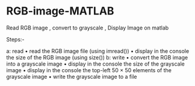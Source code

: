 # RGB-image-MATLAB
Read RGB image , convert to grayscale , Display Image on matlab

Steps:-

a: read
• read the RGB image file (using imread())
• display in the console the size of the RGB image (using size())
b: write
• convert the RGB image into a grayscale image
• display in the console the size of the grayscale image
• display in the console the top-left 50 × 50 elements of the grayscale image
• write the grayscale image to a file

